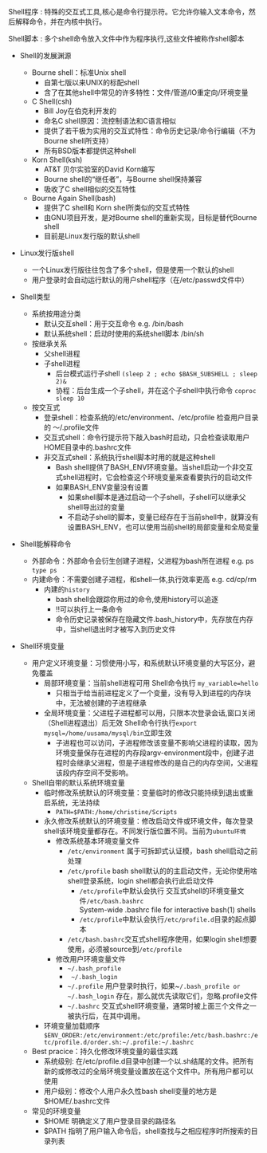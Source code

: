 Shell程序
: 特殊的交互式工具,核心是命令行提示符。它允许你输入文本命令，然后解释命令，并在内核中执行。

Shell脚本
: 多个shell命令放入文件中作为程序执行,这些文件被称作shell脚本

* Shell的发展渊源
    * Bourne shell：标准Unix shell
        * 自第七版以来UNIX的标配shell
        * 含了在其他shell中常见的许多特性：文件/管道/IO重定向/环境变量
    * C Shell(csh)
        * Bill Joy在伯克利开发的
        * 命名C shell原因：流控制语法和C语言相似
        * 提供了若干极为实用的交互式特性：命令历史记录/命令行编辑（不为Bourne shell所支持）
        * 所有BSD版本都提供这种shell
    * Korn Shell(ksh)
        * AT&T 贝尔实验室的David Korn编写
        * Bourne shell的“继任者”，与Bourne shell保持兼容
        * 吸收了C shell相似的交互特性
    * Bourne Again Shell(bash)
        * 提供了C shell和 Korn shel所类似的交互式特性
        * 由GNU项目开发，是对Bourne shell的重新实现，目标是替代Bourne shell
        * 目前是Linux发行版的默认shell

* Linux发行版shell
    * 一个Linux发行版往往包含了多个shell，但是使用一个默认的shell
    * 用户登录时会自动运行默认的用户shell程序（在/etc/passwd文件中）

* Shell类型
    * 系统按用途分类
        * 默认交互shell：用于交互命令 e.g. /bin/bash
        * 默认系统shell：启动时使用的系统shell脚本 /bin/sh
    * 按继承关系
        * 父shell进程
        * 子shell进程
            * 后台模式运行子shell `(sleep 2 ; echo $BASH_SUBSHELL ; sleep 2)&`
            * 协程：后台生成一个子shell，并在这个子shell中执行命令 `coproc sleep 10`
    * 按交互式
        * 登录shell：检查系统的/etc/environment、/etc/profile 检查用户目录的 ～/.profile文件
        * 交互式shell：命令行提示符下敲入bash时启动，只会检查读取用户HOME目录中的.bashrc文件
        * 非交互式shell：系统执行shell脚本时用的就是这种shell
            * Bash shell提供了BASH_ENV环境变量。当shell启动一个非交互式shell进程时，它会检查这个环境变量来查看要执行的启动文件
            * 如果BASH_ENV变量没有设置
                * 如果shell脚本是通过启动一个子shell，子shell可以继承父shell导出过的变量
                * 不启动子shell的脚本，变量已经存在于当前shell中，就算没有设置BASH_ENV，也可以使用当前shell的局部变量和全局变量
* Shell能解释命令
    * 外部命令：外部命令会衍生创建子进程，父进程为bash所在进程 e.g. ps
    `type ps`
    * 内建命令：不需要创建子进程，和shell一体,执行效率更高 e.g. cd/cp/rm
        * 内建的`history`
            * bash shell会跟踪你用过的命令,使用history可以追逐
            * !!可以执行上一条命令
            * 命令历史记录被保存在隐藏文件.bash_history中，先存放在内存中，当shell退出时才被写入到历史文件

* Shell环境变量
    * 用户定义环境变量：习惯使用小写，和系统默认环境变量的大写区分，避免覆盖
        * 局部环境变量：当前shell进程可用
            Shell命令执行 `my_variable=hello`
            * 只相当于给当前进程定义了一个变量，没有导入到进程的内存块中，无法被创建的子进程继承
        * 全局环境变量：父进程子进程都可以用，只限本次登录会话,窗口关闭（Shell进程退出）后无效
            Shell命令行执行`export mysql=/home/uusama/mysql/bin`立即生效
            * 子进程也可以访问，子进程修改该变量不影响父进程的读取，因为环境变量保存在进程的内存段argv-environment段中，创建子进程时会继承父进程，但是子进程修改的是自己的内存空间，父进程该段内存空间不受影响。
    * Shell自带的默认系统环境变量
        * 临时修改系统默认的环境变量：变量临时的修改只能持续到退出或重启系统，无法持续
            * `PATH=$PATH:/home/christine/Scripts`
        * 永久修改系统默认的环境变量：修改启动文件或环境文件，每次登录shell该环境变量都存在。不同发行版位置不同。当前为`ubuntu环境`
            * 修改系统基本环境变量文件
                * `/etc/environment` 属于可拆卸式认证模，bash shell启动之前处理
                * `/etc/profile` bash shell默认的的主启动文件，无论你使用啥shell登录系统，login shell都会执行此启动文件
                    * `/etc/profile`中默认会执行 交互式shell的环境变量文件`/etc/bash.bashrc`  
                    System-wide .bashrc file for interactive bash(1) shells
                    * `/etc/profile`中默认会执行`/etc/profile.d`目录的起点脚本
                * `/etc/bash.bashrc`交互式shell程序使用，如果login shell想要使用，必须被source到`/etc/profile`
            * 修改用户环境变量文件
                * `~/.bash_profile`
                * ` ~/.bash_login`
                * `~/.profile` 用户登录时执行，如果~`/.bash_profile or ~/.bash_login` 存在，那么就优先读取它们，忽略.profile文件
                * `~/.bashrc` 交互式shell环境变量，通常时被上面三个文件之一被执行后，在其中调用。
        * 环境变量加载顺序
        `$ENV_ORDER:/etc/environment:/etc/profile:/etc/bash.bashrc:/etc/profile.d/order.sh:~/.profile:~/.bashrc`
    * Best pracice：持久化修改环境变量的最佳实践
        * 系统级别: 在/etc/profile.d目录中创建一个以.sh结尾的文件。把所有新的或修改过的全局环境变量设置放在这个文件中。所有用户都可以使用
        * 用户级别：修改个人用户永久性bash shell变量的地方是$HOME/.bashrc文件
    * 常见的环境变量
        * $HOME
        明确定义了用户登录目录的路径名
        * $PATH
        指明了用户输入命令后，shell查找与之相应程序时所搜索的目录列表